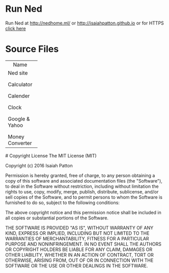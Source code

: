# Run Ned
Run Ned at http://nedhome.ml/ or http://isaiahpatton.github.io or for HTTPS <a href="https://isaiahpatton.github.io">click here</a>
# Source Files
<table style="width:20%">
  <tr>
    <td><center>Name</center></td>
    <td><center>Source File</center></td>		
  </tr>
  <tr>
    <td>Ned site</p>Calculator</p>Calender</p>Clock</p>Google & Yahoo</p>Money Converter</td>		
    <td>index.html</p>calculator.html</p>calendar.html</p>clock.html</p>google.html</p>moneyconverter.html</td>	
  </tr>
</table>
# Copyright License
The MIT License (MIT)</p>

Copyright (c) 2016 Isaiah Patton</p>

Permission is hereby granted, free of charge, to any person obtaining a copy
of this software and associated documentation files (the "Software"), to deal
in the Software without restriction, including without limitation the rights
to use, copy, modify, merge, publish, distribute, sublicense, and/or sell
copies of the Software, and to permit persons to whom the Software is
furnished to do so, subject to the following conditions:

The above copyright notice and this permission notice shall be included in all
copies or substantial portions of the Software.

THE SOFTWARE IS PROVIDED "AS IS", WITHOUT WARRANTY OF ANY KIND, EXPRESS OR
IMPLIED, INCLUDING BUT NOT LIMITED TO THE WARRANTIES OF MERCHANTABILITY,
FITNESS FOR A PARTICULAR PURPOSE AND NONINFRINGEMENT. IN NO EVENT SHALL THE
AUTHORS OR COPYRIGHT HOLDERS BE LIABLE FOR ANY CLAIM, DAMAGES OR OTHER
LIABILITY, WHETHER IN AN ACTION OF CONTRACT, TORT OR OTHERWISE, ARISING FROM,
OUT OF OR IN CONNECTION WITH THE SOFTWARE OR THE USE OR OTHER DEALINGS IN THE
SOFTWARE.

